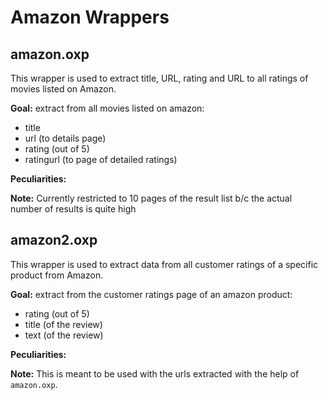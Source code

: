 # Amazon Wrappers

## amazon.oxp

This wrapper is used to extract title, URL, rating and URL to all ratings of movies listed on Amazon.

**Goal:** extract from all movies listed on amazon:
*   title
*   url (to details page)
*   rating (out of 5)
*   ratingurl (to page of detailed ratings)

**Peculiarities:** 

**Note:** Currently restricted to 10 pages of the result list b/c the actual number of results is quite high

## amazon2.oxp

This wrapper is used to extract data from all customer ratings of a specific product from Amazon.

**Goal:** extract from the customer ratings page of an amazon product:
*   rating (out of 5)
*   title (of the review)
*   text (of the review)

**Peculiarities:**

**Note:** This is meant to be used with the urls extracted with the help of `amazon.oxp`.


